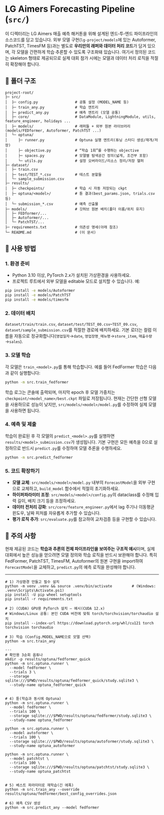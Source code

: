# LG Aimers Forecasting Pipeline (`src/`)

이 디렉터리는 LG Aimers 매출 예측 해커톤을 위해 설계된
엔드‑투‑엔드 파이프라인의 소스코드를 담고 있습니다.  외부
모델 구현(`lg‑project/models`에 있는 Autoformer, PatchTST, TimesFM
등)과는 별도로 **우리만의 래퍼와 데이터 처리 코드**가 담겨
있으며, 각 모델을 간편하게 학습·추론할 수 있도록 구조화돼
있습니다.  여기서 정의된 코드는 skeleton 형태로 제공되므로
실제 대회 참가 시에는 모델과 데이터 처리 로직을 적절히
확장해야 합니다.

## 📂 폴더 구조

```
project-root/
├─ src/
│  ├─ config.py                 # 공통 설정 (MODEL_NAME 등)
│  ├─ train_any.py              # 학습 엔트리
│  ├─ predict_any.py            # 예측 엔트리 (모델 공통)
│  ├─ core/                     # DataModule, LightningModule, utils, feature_engineer, holidays ...
│  ├─ models/                   # 래퍼들 + 외부 원본 라이브러리(models/FEDformer, Autoformer, PatchTST ...)
│  └─ optuna/
│     ├─ runner.py              # Optuna 실행 엔트리(튜닝 스터디 생성/재개/저장)
│     ├─ objective.py           # “학습 1회”를 수행하는 objective
│     ├─ spaces.py              # 모델별 탐색공간 정의(넓게, 조건부 포함)
│     └─ utils.py               # 설정 오버라이드/리소스 정리/저장 헬퍼
├─ dataset/
│  ├─ train.csv
│  ├─ test/TEST_*.csv           # 테스트 분할들
│  └─ sample_submission.csv
├─ results/
│  ├─ checkpoints/              # 학습 시 자동 저장되는 ckpt
│  ├─ optuna/<model>/           # 튠 결과(best_params.json, trials.csv 등)
│  └─ submission_*.csv          # 예측 산출물
├─ models/                      # 깃허브 원본 배치(폴더 이름/위치 유지)
│  ├─ FEDformer/...
│  ├─ Autoformer/...
│  └─ PatchTST/...
├─ requirements.txt             # 의존성 명세(아래 참조)
└─ README.md                    # (이 문서)

```

## 🔧 사용 방법

### 1. 환경 준비

* Python 3.10 이상, PyTorch 2.x가 설치된 가상환경을 사용하세요.
* 프로젝트 루트에서 외부 모델을 editable 모드로 설치할 수 있습니다. 예:

```bash
pip install -e models/Autoformer
pip install -e models/PatchTST
pip install -e models/timesfm
```

### 2. 데이터 배치

`dataset/train/train.csv`, `dataset/test/TEST_00.csv`–`TEST_09.csv`, `dataset/sample_submission.csv`를 적절한 경로에 배치하세요.  기본 로더는 컬럼 이름을 자동으로 정규화합니다(`영업일자`→`date`, `영업장명_메뉴명`→`store_item`, `매출수량`→`sales`).

### 3. 모델 학습

각 모델은 ``train_<model>.py``를 통해 학습합니다.  예를 들어 FedFormer 학습은 다음과 같이 실행합니다:

```bash
python -m src.train_fedformer
```

학습 로그는 콘솔에 출력되며, 마지막 epoch 후 모델 가중치는 `checkpoint/<model_name>/best.ckpt` 파일로 저장됩니다.  현재는 간단한 선형 모델을 사용하므로 성능이 낮지만, `src/models/<model>/model.py`를 수정하여 실제 모델을 사용하면 됩니다.

### 4. 예측 및 제출

학습이 완료된 후 각 모델의 `predict_<model>.py`를 실행하면 `results/<model>_submission.csv`가 생성됩니다.  기본 구현은 모든 예측을 0으로 설정하므로 반드시 `predict.py`를 수정하여 모델 추론을 수행하세요.

```bash
python -m src.predict_fedformer
```

### 5. 코드 확장하기

* **모델 교체**: `src/models/<model>/model.py` 내부의 `ForecastModel`을 외부 구현으로 교체하고, `build_model` 함수에서 적절히 초기화하세요.
* **하이퍼파라미터 조정**: `src/models/<model>/config.py`의 dataclass를 수정해 입력 길이, 배치 크기 등을 조정하세요.
* **데이터 전처리 강화**: `src/core/feature_engineer.py`에서 lag 주기나 이동평균 윈도우, 날짜 피처를 자유롭게 추가할 수 있습니다.
* **평가 로직 추가**: `src/evaluate.py`를 참고하여 교차검증 등을 구현할 수 있습니다.

## 📢 주의 사항

현재 제공된 코드는 **학습과 추론의 전체 파이프라인을 보여주는 구조적 예시**이며, 실제 대회에서 높은 성능을 얻으려면 모델 정의와 학습 로직을 반드시 보완해야 합니다.  특히 FedFormer, PatchTST, TimesFM, Autoformer의 원본 구현을 import하여 `ForecastModel`을 교체하고, `predict.py`의 예측 로직을 완성해야 합니다.


---
```
# 1) 가상환경 만들고 필수 설치
python -m venv .venv && source .venv/bin/activate         # (Windows: .venv\Scripts\Activate.ps1)
pip install -U pip wheel setuptools
pip install -r requirements.txt

# 2) (CUDA) GPU용 PyTorch 설치 — 예시(CUDA 12.x)
# Windows/Linux 공통: 본인 CUDA 버전에 맞춰 torch/torchvision/torchaudio 설치
pip install --index-url https://download.pytorch.org/whl/cu121 torch torchvision torchaudio

# 3) 학습 (Config.MODEL_NAME으로 모델 선택)
python -m src.train_any

---
# 확인용 3순회 옵튜나 
mkdir -p results/optuna/fedformer_quick
python -m src.optuna.runner \
  --model fedformer \
  --trials 3 \
  --storage sqlite:///$PWD/results/optuna/fedformer_quick/study.sqlite3 \
  --study-name optuna_fedformer_quick


# 4) 튠(학습과 동시에 Optuna)
python -m src.optuna.runner \
  --model fedformer \
  --trials 100 \
  --storage sqlite:///$PWD/results/optuna/fedformer/study.sqlite3 \
  --study-name optuna_fedformer

python -m src.optuna.runner \
  --model autoformer \
  --trials 100 \
  --storage sqlite:///$PWD/results/optuna/autoformer/study.sqlite3 \
  --study-name optuna_autoformer

python -m src.optuna.runner \
  --model patchtst \
  --trials 100 \
  --storage sqlite:///$PWD/results/optuna/patchtst/study.sqlite3 \
  --study-name optuna_patchtst


# 5) 베스트 파라미터로 재학습(긴 에폭)
python -m src.train_any --override results/optuna/fedformer/best_config_overrides.json

# 6) 예측 CSV 생성
python -m src.predict_any --model fedformer

```


